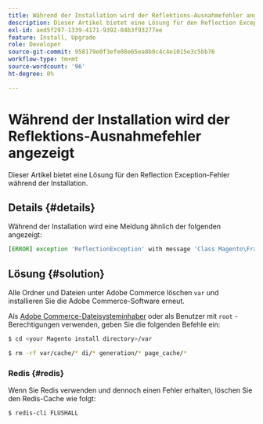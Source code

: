 ```yaml
---
title: Während der Installation wird der Reflektions-Ausnahmefehler angezeigt
description: Dieser Artikel bietet eine Lösung für den Reflection Exception-Fehler während der Installation.
exl-id: aed5f297-1339-4171-9392-04b3f93277ee
feature: Install, Upgrade
role: Developer
source-git-commit: 958179e0f3efe08e65ea8b0c4c4e1015e3c5bb76
workflow-type: tm+mt
source-wordcount: '96'
ht-degree: 0%

---
```


# Während der Installation wird der Reflektions-Ausnahmefehler angezeigt

Dieser Artikel bietet eine Lösung für den Reflection Exception-Fehler während der Installation.

## Details {#details}

Während der Installation wird eine Meldung ähnlich der folgenden angezeigt:

```php
[ERROR] exception 'ReflectionException' with message 'Class Magento\Framework\StoreManagerInterface does not exist' in /<path>/lib/internal/Magento/Framework/Code/Reader/ClassReader.php
```

## Lösung {#solution}

Alle Ordner und Dateien unter Adobe Commerce löschen `var` und installieren Sie die Adobe Commerce-Software erneut.

Als [Adobe Commerce-Dateisysteminhaber](https://devdocs.magento.com/guides/v2.3/install-gde/prereq/file-sys-perms-over.html) oder als Benutzer mit `root` -Berechtigungen verwenden, geben Sie die folgenden Befehle ein:

```bash
$ cd <your Magento install directory>/var
```

```bash
$ rm -rf var/cache/* di/* generation/* page_cache/*
```

### Redis {#redis}

Wenn Sie Redis verwenden und dennoch einen Fehler erhalten, löschen Sie den Redis-Cache wie folgt:

```bash
$ redis-cli FLUSHALL
```
